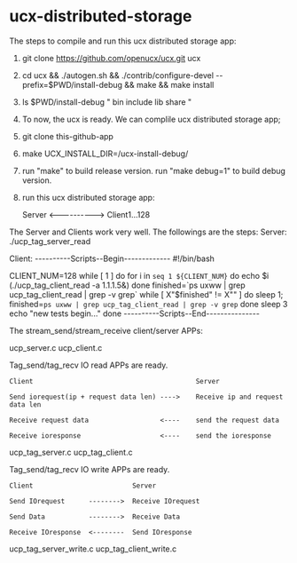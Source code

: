 # ucx-distributed-storage
The steps to compile and run this ucx distributed storage app:

1. git clone https://github.com/openucx/ucx.git ucx

2. cd ucx && ./autogen.sh && ./contrib/configure-devel --prefix=$PWD/install-debug && make && make install

3. ls $PWD/install-debug
   "
     bin  include  lib  share
   "

4. To now, the ucx is ready. We can complile ucx distributed storage app;

5. git clone this-github-app

6. make UCX_INSTALL_DIR=/ucx-install-debug/

7. run "make" to build release version.
   run "make debug=1" to build debug version.

8. run this ucx distributed storage app:

   Server <----------> Client1...128

The Server and Clients work very well.
   The followings are the steps:
   Server:
   ./ucp_tag_server_read

   Client:
----------Scripts--Begin-------------
#!/bin/bash

CLIENT_NUM=128
while [ 1 ]
do
        for i in `seq 1 ${CLIENT_NUM}`
        do
                echo $i
                (./ucp_tag_client_read -a 1.1.1.5&)
        done
        finished=`ps uxww | grep ucp_tag_client_read | grep -v grep`
        while [ X"$finished" != X"" ]
        do
                sleep 1;
                finished=`ps uxww | grep ucp_tag_client_read | grep -v grep`
        done
        sleep 3
        echo "new tests begin..."
done
----------Scripts--End---------------

The stream_send/stream_receive client/server APPs:

ucp_server.c
ucp_client.c

Tag_send/tag_recv IO read APPs are ready.

    Client                                         Server

    Send iorequest(ip + request data len) ---->    Receive ip and request data len

    Receive request data                  <----    send the request data

    Receive ioresponse                    <----    send the ioresponse

ucp_tag_server.c
ucp_tag_client.c

Tag_send/tag_recv IO write APPs are ready.

    Client                         Server

    Send IOrequest      -------->  Receive IOrequest

    Send Data           -------->  Receive Data

    Receive IOresponse  <--------  Send IOresponse

ucp_tag_server_write.c
ucp_tag_client_write.c
